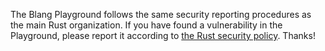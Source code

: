The Blang Playground follows the same security reporting procedures as
the main Rust organization. If you have found a vulnerability in the
Playground, please report it according to [the Rust security
policy][policy]. Thanks!

[policy]: https://www.rust-lang.org/policies/security
